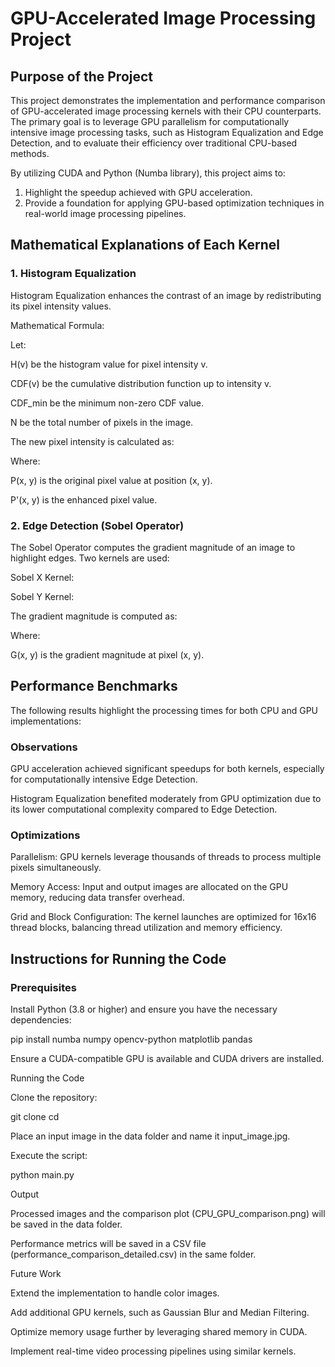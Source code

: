 # GPU-Accelerated Image Processing Project

## Purpose of the Project

This project demonstrates the implementation and performance comparison of GPU-accelerated image processing kernels with their CPU counterparts. The primary goal is to leverage GPU parallelism for computationally intensive image processing tasks, such as Histogram Equalization and Edge Detection, and to evaluate their efficiency over traditional CPU-based methods.

By utilizing CUDA and Python (Numba library), this project aims to:

1. Highlight the speedup achieved with GPU acceleration.
2. Provide a foundation for applying GPU-based optimization techniques in real-world image processing pipelines.

## Mathematical Explanations of Each Kernel

### 1. Histogram Equalization

Histogram Equalization enhances the contrast of an image by redistributing its pixel intensity values.

Mathematical Formula:

Let:

H(v) be the histogram value for pixel intensity v.

CDF(v) be the cumulative distribution function up to intensity v.

CDF_min be the minimum non-zero CDF value.

N be the total number of pixels in the image.

The new pixel intensity is calculated as:

Where:

P(x, y) is the original pixel value at position (x, y).

P'(x, y) is the enhanced pixel value.

### 2. Edge Detection (Sobel Operator)

The Sobel Operator computes the gradient magnitude of an image to highlight edges. Two kernels are used:

Sobel X Kernel:

Sobel Y Kernel:

The gradient magnitude is computed as:

Where:

G(x, y) is the gradient magnitude at pixel (x, y).

## Performance Benchmarks

The following results highlight the processing times for both CPU and GPU implementations:

### Observations

GPU acceleration achieved significant speedups for both kernels, especially for computationally intensive Edge Detection.

Histogram Equalization benefited moderately from GPU optimization due to its lower computational complexity compared to Edge Detection.

### Optimizations

Parallelism: GPU kernels leverage thousands of threads to process multiple pixels simultaneously.

Memory Access: Input and output images are allocated on the GPU memory, reducing data transfer overhead.

Grid and Block Configuration: The kernel launches are optimized for 16x16 thread blocks, balancing thread utilization and memory efficiency.

## Instructions for Running the Code

### Prerequisites

Install Python (3.8 or higher) and ensure you have the necessary dependencies:

pip install numba numpy opencv-python matplotlib pandas

Ensure a CUDA-compatible GPU is available and CUDA drivers are installed.

Running the Code

Clone the repository:

git clone <repository-url>
cd <repository-folder>

Place an input image in the data folder and name it input_image.jpg.

Execute the script:

python main.py

Output

Processed images and the comparison plot (CPU_GPU_comparison.png) will be saved in the data folder.

Performance metrics will be saved in a CSV file (performance_comparison_detailed.csv) in the same folder.

Future Work

Extend the implementation to handle color images.

Add additional GPU kernels, such as Gaussian Blur and Median Filtering.

Optimize memory usage further by leveraging shared memory in CUDA.

Implement real-time video processing pipelines using similar kernels.
